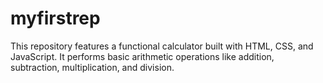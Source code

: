 # myfirstrep
This repository features a functional calculator built with HTML, CSS, and JavaScript. It performs basic arithmetic operations like addition, subtraction, multiplication, and division.
